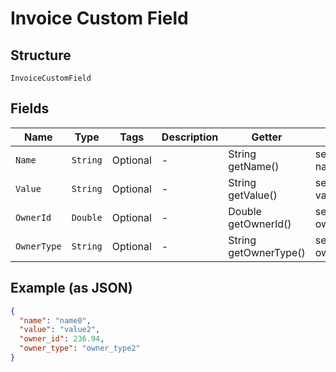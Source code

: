 
# Invoice Custom Field

## Structure

`InvoiceCustomField`

## Fields

| Name | Type | Tags | Description | Getter | Setter |
|  --- | --- | --- | --- | --- | --- |
| `Name` | `String` | Optional | - | String getName() | setName(String name) |
| `Value` | `String` | Optional | - | String getValue() | setValue(String value) |
| `OwnerId` | `Double` | Optional | - | Double getOwnerId() | setOwnerId(Double ownerId) |
| `OwnerType` | `String` | Optional | - | String getOwnerType() | setOwnerType(String ownerType) |

## Example (as JSON)

```json
{
  "name": "name0",
  "value": "value2",
  "owner_id": 236.94,
  "owner_type": "owner_type2"
}
```

